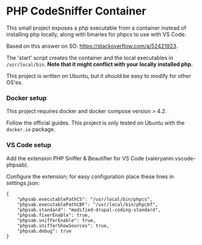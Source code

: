# PHP CodeSniffer Container

This small project exposes a php executable from a container instead of installing php locally, along with binaries for phpcs to use with VS Code.

Based on this answer on SO: https://stackoverflow.com/a/52421923.

The 'start' script creates the container and the local executables in `/usr/local/bin`. **Note that it might conflict with your locally installed php.**

This project is written on Ubuntu, but it should be easy to modify for other OS'es.

### Docker setup

This project requires docker and docker compose version > 4.2.

Follow the official guides. This project is only tested on Ubuntu with the `docker.io` package.

### VS Code setup

Add the extension PHP Sniffer & Beautifier for VS Code (valeryanm.vscode-phpsab).

Configure the extension; for easy configuration place these lines in settings.json:

```
{
    "phpsab.executablePathCS": "/usr/local/bin/phpcs",
    "phpsab.executablePathCBF": "/usr/local/bin/phpcbf",
    "phpsab.standard": "modified-drupal-coding-standard",
    "phpsab.fixerEnable": true,
    "phpsab.snifferEnable": true,
    "phpsab.snifferShowSources": true,
    "phpsab.debug": true
}
```

